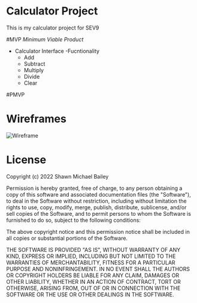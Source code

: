# Calculator Project
This is my calculator project for SEV9

#MVP
*Minimum Viable Product*

- Calculator Interface 
-Fucntionality
    - Add
    - Subtract
    - Multiply
    - Divide
    - Clear

 #PMVP
 

# Wireframes
![Wireframe](../Calculator%20WreFrame.png)

# License
Copyright (c) 2022 Shawn Michael Bailey

Permission is hereby granted, free of charge, to any person obtaining a copy
of this software and associated documentation files (the "Software"), to deal
in the Software without restriction, including without limitation the rights
to use, copy, modify, merge, publish, distribute, sublicense, and/or sell
copies of the Software, and to permit persons to whom the Software is
furnished to do so, subject to the following conditions:

The above copyright notice and this permission notice shall be included in all
copies or substantial portions of the Software.

THE SOFTWARE IS PROVIDED "AS IS", WITHOUT WARRANTY OF ANY KIND, EXPRESS OR
IMPLIED, INCLUDING BUT NOT LIMITED TO THE WARRANTIES OF MERCHANTABILITY,
FITNESS FOR A PARTICULAR PURPOSE AND NONINFRINGEMENT. IN NO EVENT SHALL THE
AUTHORS OR COPYRIGHT HOLDERS BE LIABLE FOR ANY CLAIM, DAMAGES OR OTHER
LIABILITY, WHETHER IN AN ACTION OF CONTRACT, TORT OR OTHERWISE, ARISING FROM,
OUT OF OR IN CONNECTION WITH THE SOFTWARE OR THE USE OR OTHER DEALINGS IN THE
SOFTWARE.

